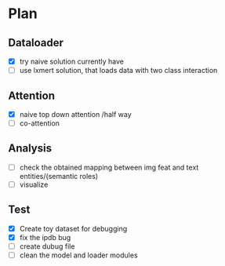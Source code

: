 # Plan
## Dataloader
- [x] try naive solution currently have
- [ ] use lxmert solution, that loads data with two class interaction
## Attention
- [x] naive top down attention /half way
- [ ] co-attention
## Analysis
- [ ] check the obtained mapping between img feat and text entities/(semantic roles)
- [ ] visualize
## Test
- [x] Create toy dataset for debugging
- [x] fix the ipdb bug
- [ ] create dubug file
- [ ] clean the model and loader modules
